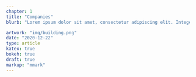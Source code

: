 ```yaml
---
chapter: 1
title: "Companies"
blurb: "Lorem ipsum dolor sit amet, consectetur adipiscing elit. Integer odio neque, volutpat vel nunc ut."

artwork: "img/building.png"
date: "2020-12-22"
type: article
katex: true
bokeh: true
draft: true
markup: "mmark"
---
```

